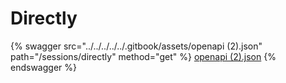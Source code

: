# Directly

{% swagger src="../../../../../.gitbook/assets/openapi (2).json" path="/sessions/directly" method="get" %}
[openapi (2).json](<../../../../../.gitbook/assets/openapi (2).json>)
{% endswagger %}
